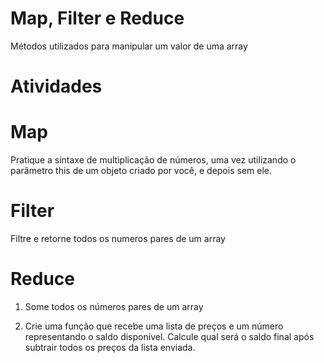 # Map, Filter  e Reduce
Métodos utilizados para manipular um valor de uma array


# Atividades

# Map
Pratique a sintaxe de multiplicação de números, uma vez utilizando o parâmetro this de um objeto criado por você, e depois sem ele.

# Filter
Filtre e retorne todos os numeros pares de um array

# Reduce

1. Some todos os números pares de um array

2. Crie uma função que recebe uma lista de preços e um número representando o saldo disponível. Calcule qual será o saldo final após subtrair todos os preços da lista enviada.